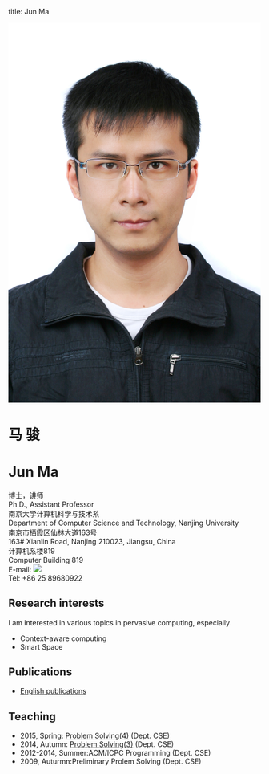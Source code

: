 title: Jun Ma

<div class="news-body">
    <div class="row gutter k-equal-height"><!-- row -->
        <div class="col-lg-3 col-md-3 col-sm-12">
            <img src="static/img/head.jpg" alt="Jun Ma" class="aligncenter" />
        </div>
        <div class="col-lg-9 col-md-9 col-sm-12">
            <div class="row gutter k-equal-height"><!-- nesting row -->
                <div class="col-lg-4 col-md-4 col-sm-12">
                    <h1>马 骏</h1>
                </div>
                <div class="col-lg-8 col-md-8 col-sm-12">
                    <h1>Jun Ma</h1>
                </div>
            </div><!-- nesting row end -->
            <div class="row gutter k-equal-height"><!-- nesting row -->
                <div class="col-lg-4 col-md-4 col-sm-12">
                    博士，讲师
                </div>
                <div class="col-lg-8 col-md-8 col-sm-12">
                    Ph.D., Assistant Professor
                </div>
            </div><!-- nesting row end -->
            <div class="row gutter k-equal-height"><!-- nesting row -->
                <div class="col-lg-4 col-md-4 col-sm-12">
                    南京大学计算机科学与技术系
                </div>
                <div class="col-lg-8 col-md-8 col-sm-12">
                    Department of Computer Science and Technology, Nanjing University
                </div>
            </div><!-- nesting row end -->
            <div class="row gutter k-equal-height"><!-- nesting row -->
                <div class="col-lg-4 col-md-4 col-sm-12">
                    南京市栖霞区仙林大道163号
                </div>
                <div class="col-lg-8 col-md-8 col-sm-12">
                    163# Xianlin Road, Nanjing 210023, Jiangsu, China
                </div>
            </div><!-- nesting row end -->
            <div class="row gutter k-equal-height"><!-- nesting row -->
                <div class="col-lg-4 col-md-4 col-sm-12">
                计算机系楼819
                </div>
                <div class="col-lg-8 col-md-8 col-sm-12">
                Computer Building 819
                </div>
            </div><!-- nesting row end -->
            <div class="row gutter k-equal-height"><!-- nesting row -->
                <div class="col-lg-12 col-md-12 col-sm-12">
                    E-mail: <img src="static/img/email.png"></img>
                </div>
            </div><!-- nesting row end -->
            <div class="row gutter k-equal-height"><!-- nesting row -->
                <div class="col-lg-12 col-md-12 col-sm-12">
                    Tel: +86 25 89680922
                </div>
            </div><!-- nesting row end -->
        </div>
    </div><!-- row end -->
</div>

## Research interests


I am interested in various topics in pervasive computing, especially

* Context-aware computing
* Smart Space

## Publications

* [English publications](publications)

## Teaching

* 2015, Spring: [Problem Solving(4)](http://cslab.nju.edu.cn/problem_solving/index.php/2013%E7%BA%A7--%E5%AD%A6%E6%9C%9F%E5%AE%89%E6%8E%92_(%E7%AC%AC%E5%9B%9B%E5%AD%A6%E6%9C%9F)) (Dept. CSE)
* 2014, Autumn: [Problem Solving(3)](http://cslab.nju.edu.cn/problem_solving/index.php/2013%E7%BA%A7--%E5%AD%A6%E6%9C%9F%E5%AE%89%E6%8E%92_(%E7%AC%AC%E4%B8%89%E5%AD%A6%E6%9C%9F)) (Dept. CSE)
* 2012-2014, Summer:ACM/ICPC Programming (Dept. CSE)
* 2009, Auturmn:Preliminary Prolem Solving (Dept. CSE)

